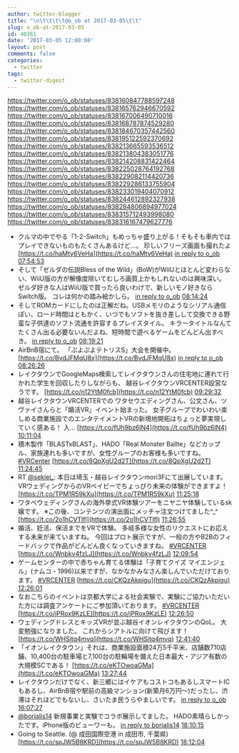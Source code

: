 ```yaml
---
author: twitter-blogger
title: "\n\t\t\t\t@o_ob at 2017-03-05\t\t"
slug: o_ob-at-2017-03-05
id: 40361
date: '2017-03-05 12:00:00'
layout: post
comments: false
categories:
  - twitter
tags:
  - twitter-digest
---
```


https://twitter.com/o_ob/statuses/838160847788597248 https://twitter.com/o_ob/statuses/838165762946670592 https://twitter.com/o_ob/statuses/838167006490710016 https://twitter.com/o_ob/statuses/838168787874529280 https://twitter.com/o_ob/statuses/838184670357442560 https://twitter.com/o_ob/statuses/838195122592370692 https://twitter.com/o_ob/statuses/838213665593536512 https://twitter.com/o_ob/statuses/838213804383051776 https://twitter.com/o_ob/statuses/838214208831422464 https://twitter.com/o_ob/statuses/838225028764192768 https://twitter.com/o_ob/statuses/838229082114420736 https://twitter.com/o_ob/statuses/838229286133755904 https://twitter.com/o_ob/statuses/838233019404070912 https://twitter.com/o_ob/statuses/838244612892327938 https://twitter.com/o_ob/statuses/838284806894977024 https://twitter.com/o_ob/statuses/838315712493998080 https://twitter.com/o_ob/statuses/838316167479627776  

*   クルマの中でやる「1-2-Switch」もめっちゃ盛り上がる！そもそも車内ではプレイできないものもたくさんあるけど…。 珍しいフリーズ画面も撮れたよ [https://t.co/haMty6VeHa](https://t.co/haMty6VeHa) [in reply to o_ob](https://twitter.com/o_ob/statuses/838019618518126593) [07:54:53](https://twitter.com/o_ob/statuses/838160847788597248)
*   そして「ゼルダの伝説Bless of the Wild」(BoW)がWiiUとほとんど変わらない、WiiU版の方が解像度除いてむしろ画質上かもしれないのは興味深い。 ゼルダ好きな人はWiiU版で買ったら良いわけで、新しいモノ好きならSwitch版。 コレは何かの踏み絵かしら。 [in reply to o_ob](https://twitter.com/o_ob/statuses/838160847788597248) [08:14:24](https://twitter.com/o_ob/statuses/838165762946670592)
*   そしてROMカードにしたのは正解だね。USBメモリのようなシリアル通信ぽい、ロード時間はともかく、いつでもソフトを抜き差しして交換できる野蛮な子供達のソフト流通を許容するプレイスタイル。 キラータイトルなんてたくさん出る必要ないんだよね、短時間で遊べるゲームをどんどん出すべき。 [in reply to o_ob](https://twitter.com/o_ob/statuses/838165762946670592) [08:19:21](https://twitter.com/o_ob/statuses/838167006490710016)
*   AirBnB宿にて。 「ぷよぷよテトリスS」大会を開催中。 [https://t.co/BvdJFMqU8x](https://t.co/BvdJFMqU8x) [in reply to o_ob](https://twitter.com/o_ob/statuses/838167006490710016) [08:26:26](https://twitter.com/o_ob/statuses/838168787874529280)
*   レイクタウンでGoogleMaps検索してレイクタウンさんの住宅地に連れて行かれた学生を回収したりしながらも、 越谷レイクタウンVRCENTER設営なうです。 [https://t.co/n12YtM0fcb](https://t.co/n12YtM0fcb) [09:29:32](https://twitter.com/o_ob/statuses/838184670357442560)
*   越谷レイクタウンVRCENTERでの ワタセウエディングさん、公文さん、ツヴァイさんらと「婚活VR」イベント始まった。 女子グループでわいわい楽しめる商業施設でのエンタテイメントVRの新境地開拓はちょっと夢実現していく感ある！ 入… [https://t.co/fUh9bz6lN4](https://t.co/fUh9bz6lN4) [10:11:04](https://twitter.com/o_ob/statuses/838195122592370692)
*   積木製作「BLASTxBLAST」、HADO「Real Monster Ballte」などカップル、家族連れも多いですが、女性グループのお客様も多いですね。 [#VRCenter](https://twitter.com/search?q=%23VRCenter&src=hash) [https://t.co/8QpXgU2d2T](https://t.co/8QpXgU2d2T) [11:24:45](https://twitter.com/o_ob/statuses/838213665593536512)
*   RT [@sekiei_](https://twitter.com/sekiei_): 本日は埼玉・越谷レイクタウンmori3Fにて出展しています。VRウェディングからのVRベイビーでちょっぴり未来の体験ができますよ！ [https://t.co/TPM1R59kXu](https://t.co/TPM1R59kXu) [11:25:18](https://twitter.com/o_ob/statuses/838213804383051776)
*   ワタベウェディングさんの海外挙式VR体験ツアーをニヤニヤ体験しているsk嬢です。 ※この後、コンテンツの演出面にメッチャ注文つけてました^_^ [https://t.co/2o1hCVTlfl](https://t.co/2o1hCVTlfl) [11:26:55](https://twitter.com/o_ob/statuses/838214208831422464)
*   婚活、妊活、保活までをVRで体験。 多岐多様な女性のリクエストにお応えする未来が来ていますね。 今回はプロト展示ですが、一般の方やB2Bのフィードバックで作品がどんどん良くなっていきますね。 [#VRCENTER](https://twitter.com/search?q=%23VRCENTER&src=hash) [https://t.co/Wnbkv4fzLJ](https://t.co/Wnbkv4fzLJ) [12:09:54](https://twitter.com/o_ob/statuses/838225028764192768)
*   ゲームセンターの中で赤ちゃん育てる体験は「子育てクイズ マイエンジェル」(ナムコ・1996)以来ですが、なかなかみなさん楽しんでいただけております。 [#VRCENTER](https://twitter.com/search?q=%23VRCENTER&src=hash) [https://t.co/CKQzAkpigu](https://t.co/CKQzAkpigu) [12:26:01](https://twitter.com/o_ob/statuses/838229082114420736)
*   なおこちらのイベントは京都大学による社会実験で、実験にご協力いただいた方には調査アンケートにご参加頂いております。 [#VRCENTER](https://twitter.com/search?q=%23VRCENTER&src=hash) [https://t.co/jPRox9KzLE](https://t.co/jPRox9KzLE) [12:26:50](https://twitter.com/o_ob/statuses/838229286133755904)
*   ウェディングドレスとキッズVRが並ぶ越谷イオンレイクタウンのQoL。 大変勉強になりました。 これからシアトルに向けて飛びます！ [https://t.co/WHSitq4mvq](https://t.co/WHSitq4mvq) [12:41:40](https://twitter.com/o_ob/statuses/838233019404070912)
*   「イオンレイクタウン」それは、商業施設面積24万5千平米、店舗数710店舗、10,400台の駐車場と7,100台の駐輪場を備えた日本最大・アジア有数の大規模SCである！ [https://t.co/eKTOwoaGMa](https://t.co/eKTOwoaGMa) [13:27:44](https://twitter.com/o_ob/statuses/838244612892327938)
*   レイクタウンだけでなく、新三郷にはイケアもコストコもあるしスマートICもあるし、AirBnB宿や駅前の高級マンション(新築月6万円〜)だったし、渋滞はそれほどでもないし、さいたま民うらやましいです。 [in reply to o_ob](https://twitter.com/o_ob/statuses/838244612892327938) [16:07:27](https://twitter.com/o_ob/statuses/838284806894977024)
*   [@borialis14](https://twitter.com/borialis14) 新規事業と実験でコラボ展示してました。 HADO素晴らしかったです。iPhone版のビューワーも。 [in reply to borialis14](https://twitter.com/borialis14/statuses/838315393877868545) [18:10:15](https://twitter.com/o_ob/statuses/838315712493998080)
*   Going to Seattle. (@ 成田国際空港 in 成田市, 千葉県) [https://t.co/spJW5B8KRD](https://t.co/spJW5B8KRD) [18:12:04](https://twitter.com/o_ob/statuses/838316167479627776)